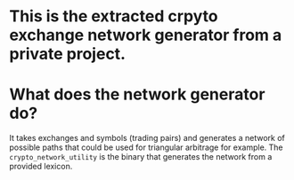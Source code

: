 # This is the extracted crpyto exchange network generator from a private project.
# What does the network generator do?
It takes exchanges and symbols (trading pairs) and generates a network of possible paths that could be used for triangular arbitrage for example.
The `crypto_network_utility` is the binary that generates the network from a provided lexicon.

